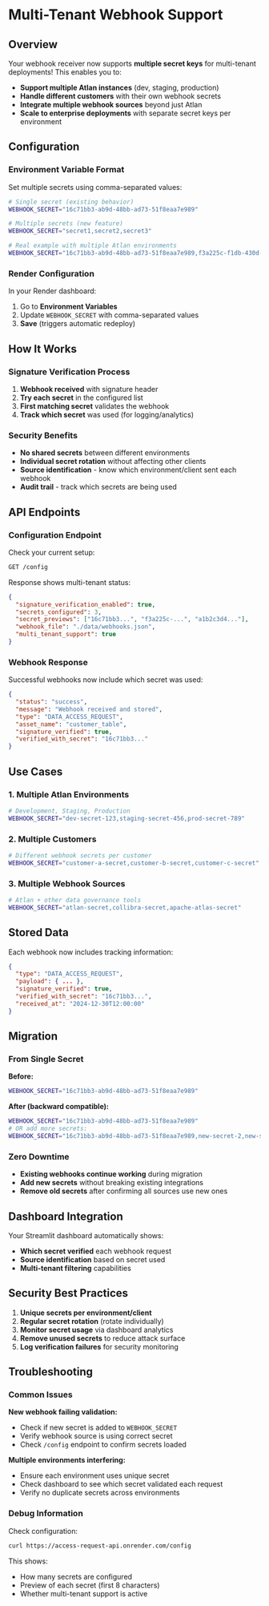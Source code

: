# Multi-Tenant Webhook Support

## Overview

Your webhook receiver now supports **multiple secret keys** for multi-tenant deployments! This enables you to:

- **Support multiple Atlan instances** (dev, staging, production)
- **Handle different customers** with their own webhook secrets  
- **Integrate multiple webhook sources** beyond just Atlan
- **Scale to enterprise deployments** with separate secret keys per environment

## Configuration

### Environment Variable Format

Set multiple secrets using comma-separated values:

```bash
# Single secret (existing behavior)
WEBHOOK_SECRET="16c71bb3-ab9d-48bb-ad73-51f8eaa7e989"

# Multiple secrets (new feature)
WEBHOOK_SECRET="secret1,secret2,secret3"

# Real example with multiple Atlan environments
WEBHOOK_SECRET="16c71bb3-ab9d-48bb-ad73-51f8eaa7e989,f3a225c-f1db-430d-8a73-818a9133df92,a1b2c3d4-e5f6-789a-bcde-f0123456789a"
```

### Render Configuration

In your Render dashboard:
1. Go to **Environment Variables**  
2. Update `WEBHOOK_SECRET` with comma-separated values
3. **Save** (triggers automatic redeploy)

## How It Works

### Signature Verification Process

1. **Webhook received** with signature header
2. **Try each secret** in the configured list
3. **First matching secret** validates the webhook
4. **Track which secret** was used (for logging/analytics)

### Security Benefits

- **No shared secrets** between different environments
- **Individual secret rotation** without affecting other clients
- **Source identification** - know which environment/client sent each webhook
- **Audit trail** - track which secrets are being used

## API Endpoints

### Configuration Endpoint

Check your current setup:

```bash
GET /config
```

Response shows multi-tenant status:

```json
{
  "signature_verification_enabled": true,
  "secrets_configured": 3,
  "secret_previews": ["16c71bb3...", "f3a225c-...", "a1b2c3d4..."],
  "webhook_file": "./data/webhooks.json",
  "multi_tenant_support": true
}
```

### Webhook Response

Successful webhooks now include which secret was used:

```json
{
  "status": "success",
  "message": "Webhook received and stored", 
  "type": "DATA_ACCESS_REQUEST",
  "asset_name": "customer_table",
  "signature_verified": true,
  "verified_with_secret": "16c71bb3..."
}
```

## Use Cases

### 1. Multiple Atlan Environments

```bash
# Development, Staging, Production
WEBHOOK_SECRET="dev-secret-123,staging-secret-456,prod-secret-789"
```

### 2. Multiple Customers

```bash
# Different webhook secrets per customer  
WEBHOOK_SECRET="customer-a-secret,customer-b-secret,customer-c-secret"
```

### 3. Multiple Webhook Sources

```bash
# Atlan + other data governance tools
WEBHOOK_SECRET="atlan-secret,collibra-secret,apache-atlas-secret"
```

## Stored Data

Each webhook now includes tracking information:

```json
{
  "type": "DATA_ACCESS_REQUEST",
  "payload": { ... },
  "signature_verified": true,
  "verified_with_secret": "16c71bb3...",
  "received_at": "2024-12-30T12:00:00"
}
```

## Migration

### From Single Secret

**Before:**
```bash
WEBHOOK_SECRET="16c71bb3-ab9d-48bb-ad73-51f8eaa7e989"
```

**After (backward compatible):**
```bash  
WEBHOOK_SECRET="16c71bb3-ab9d-48bb-ad73-51f8eaa7e989"
# OR add more secrets:
WEBHOOK_SECRET="16c71bb3-ab9d-48bb-ad73-51f8eaa7e989,new-secret-2,new-secret-3"
```

### Zero Downtime

- **Existing webhooks continue working** during migration
- **Add new secrets** without breaking existing integrations
- **Remove old secrets** after confirming all sources use new ones

## Dashboard Integration

Your Streamlit dashboard automatically shows:
- **Which secret verified** each webhook request
- **Source identification** based on secret used
- **Multi-tenant filtering** capabilities

## Security Best Practices

1. **Unique secrets per environment/client**
2. **Regular secret rotation** (rotate individually)
3. **Monitor secret usage** via dashboard analytics
4. **Remove unused secrets** to reduce attack surface
5. **Log verification failures** for security monitoring

## Troubleshooting

### Common Issues

**New webhook failing validation:**
- Check if new secret is added to `WEBHOOK_SECRET`  
- Verify webhook source is using correct secret
- Check `/config` endpoint to confirm secrets loaded

**Multiple environments interfering:**
- Ensure each environment uses unique secret
- Check dashboard to see which secret validated each request
- Verify no duplicate secrets across environments

### Debug Information

Check configuration:
```bash
curl https://access-request-api.onrender.com/config
```

This shows:
- How many secrets are configured
- Preview of each secret (first 8 characters)
- Whether multi-tenant support is active 